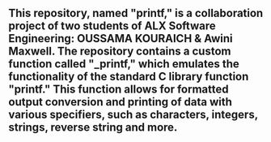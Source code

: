 ## This repository, named "printf," is a collaboration project of two students of ALX Software Engineering: OUSSAMA KOURAICH & Awini Maxwell. The repository contains a custom function called "_printf," which emulates the functionality of the standard C library function "printf." This function allows for formatted output conversion and printing of data with various specifiers, such as characters, integers, strings, reverse string and more.
